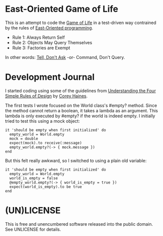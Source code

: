 # East-Oriented Game of Life

This is an attempt to code the [Game of Life](https://en.wikipedia.org/wiki/Conway%27s_Game_of_Life) in a test-driven way contrained by the rules of [East-Oriented programming](http://www.confreaks.com/videos/4825-RubyConf2014-eastward-ho-a-clear-path-through-ruby-with-oo).

* Rule 1: Always Return Self
* Rule 2: Objects May Query Themselves
* Rule 3: Factories are Exempt

In other words: [Tell, Don't Ask](http://c2.com/cgi/wiki?TellDontAsk) -or- Command, Don't Query.

# Development Journal

I started coding using some of the guidelines from [Understanding the Four Simple Rules of Design](https://leanpub.com/4rulesofsimpledesignhttps://leanpub.com/4rulesofsimpledesign) by [Corey Haines](https://twitter.com/coreyhaines).

The first tests I wrote focused on the World class's #empty? method. Since the method cannot return a boolean, it takes a lambda as an argument. This lambda is only executed by #empty? if the world is indeed empty. I initially tried to test this using a mock object:

    it 'should be empty when first initialized' do
      empty_world = World.empty
      mock = double
      expect(mock).to receive(:message)
      empty_world.empty?(-> { mock.message })
    end

But this felt really awkward, so I switched to using a plain old variable:

    it 'should be empty when first initialized' do
      empty_world = World.empty
      world_is_empty = false
      @empty_world.empty?(-> { world_is_empty = true })
      expect(world_is_empty).to be true
    end

# (UN)LICENSE

This is free and unencumbered software released into the public domain. See UNLICENSE for details.